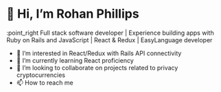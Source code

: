<h1>👋 Hi, I’m Rohan Phillips</h1>

<p>:point_right Full stack software developer | Experience building apps with Ruby on Rails and JavaScript | React & Redux | EasyLanguage developer</p>

- 👀 I’m interested in React/Redux with Rails API connectivity
- 🌱 I’m currently learning React proficiency
- 💞️ I’m looking to collaborate on projects related to privacy cryptocurrencies
- 📫 How to reach me 

<!---
rohanphillips/rohanphillips is a ✨ special ✨ repository because its `README.md` (this file) appears on your GitHub profile.
You can click the Preview link to take a look at your changes.
--->
